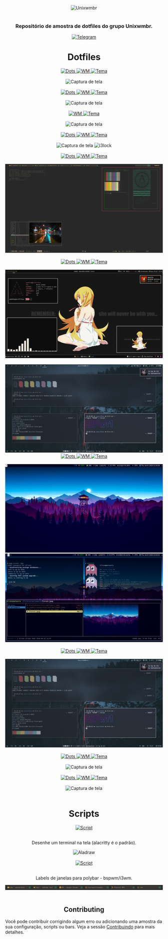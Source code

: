 <div align="center">
    <img alt="Unixwmbr" src="https://github.com/carlosdss22/unixwmbr/blob/master/logo.png" width="400" />
    <br/><br/>
    <h3>Repositório de amostra de dotfiles do grupo Unixwmbr.</h3>
</div>

<p align="center">
  <a href="https://t.me/unixwmbr">
    <img alt="Telegram" src="https://img.shields.io/badge/Telegram-unixwmbr-%230088cc?style=for-the-badge" />
  </a>
</p>

<h1 align="center">Dotfiles</h1>

<div align="center">
  <a href="https://github.com/jyeno/dotfiles">
    <img alt="Dots" src="https://img.shields.io/badge/config-jyeno-%2322252f?style=for-the-badge" />
  </a>
  <a href="https://github.com/swaywm/sway">
    <img alt="WM" src="https://img.shields.io/badge/WM-sway-%2322252f?style=for-the-badge" />
  </a>
  <a href="https://github.com/jyeno/dotfiles">
    <img alt="Tema" src="https://img.shields.io/badge/tema-pallete-%2322252f?style=for-the-badge" />
  </a>
  <br/><br/>
  <img alt="Captura de tela" src="https://raw.githubusercontent.com/jyeno/dotfiles/master/screenshot.png" />
  <br/><br/>
</div>

<div align="center">
  <a href="https://github.com/carlosd-ss/dotfiles">
    <img alt="Dots" src="https://img.shields.io/badge/config-carlosdss-%2322252f?style=for-the-badge" />
  </a>
  <a href="https://github.com/swaywm/sway">
    <img alt="WM" src="https://img.shields.io/badge/WM-sway-%2322252f?style=for-the-badge" />
  </a>
  <a href="https://github.com/carlosd-ss/dotfiles">
    <img alt="Tema" src="https://img.shields.io/badge/tema-Minimalist_world-%2322252f?style=for-the-badge" />
  </a>
  <br/><br/>
  <img alt="Captura de tela" src="https://github.com/carlosdss22/dotfiles/blob/master/.github/sway.png" />
  <br/><br/>
  <a href="https://github.com/i3/i3">
    <img alt="WM" src="https://img.shields.io/badge/WM-i3-%2322252f?style=for-the-badge" />
  </a>
  <a href="https://github.com/carlosd-ss/dotfiles">
    <img alt="Tema" src="https://img.shields.io/badge/tema-Minimalist_world-%2322252f?style=for-the-badge" />
  </a>
  <br/><br/>
  <img alt="Captura de tela" src="https://github.com/carlosdss22/dotfiles/blob/master/.github/i3.png" />
  <br/><br/>
</div>

<div align="center">
  <a href="https://github.com/fffranks/dotfiles">
    <img alt="Dots" src="https://img.shields.io/badge/config-fffranks-%2322252f?style=for-the-badge" />
  </a>
  <a href="https://github.com/Airblader/i3">
    <img alt="WM" src="https://img.shields.io/badge/WM-i3gaps-%2322252f?style=for-the-badge" />
  </a>
  <a href="https://github.com/morhetz/gruvbox">
    <img alt="Tema" src="https://img.shields.io/badge/tema-gruvbox-%2322252f?style=for-the-badge" />
  </a>
  <br/><br/>
  <img alt="Captura de tela" src="https://github.com/fffranks/dotfiles/blob/master/screenshots/i3-GAPS.png" />
  <img alt="i3lock" src="https://github.com/fffranks/dotfiles/blob/master/screenshots/i3-LOCK.png" />
  <br/><br/>
</div>

<div align="center">
  <a href="https://github.com/odilonscoelho/dots">
    <img alt="Dots" src="https://img.shields.io/badge/config-losaoall-%2322252f?style=for-the-badge" />
  </a>
  <a href="https://github.com/baskerville/bspwm/">
    <img alt="WM" src="https://img.shields.io/badge/WM-bspwm-%2322252f?style=for-the-badge" />
  </a>
  <a href="https://github.com/odilonscoelho/dots">
    <img alt="Tema" src="https://img.shields.io/badge/tema-custom-%2322252f?style=for-the-badge" />
  </a>
  <br/><br/>
  <img alt="Captura de tela" src="https://github.com/odilonscoelho/dots/blob/master/print.jpg" />
  <br/><br/>
</div>

<div align="center">
  <a href="https://github.com/pedrkw/dotfiles">
    <img alt="Dots" src="https://img.shields.io/badge/config-pedrkw-%2322252f?style=for-the-badge" />
  </a>
  <a href="https://github.com/Airblader/i3">
    <img alt="WM" src="https://img.shields.io/badge/WM-i3gaps-%2322252f?style=for-the-badge" />
  </a>
  <a href="https://github.com/dylanaraps/pywal">
    <img alt="Tema" src="https://img.shields.io/badge/tema-pywal-%2322252f?style=for-the-badge" />
  </a>
  <br/><br/>
  <img alt="Captura de tela" src="https://github.com/pedrkw/dotfiles/blob/master/Imagens/screenshots/i3config.png" />
  <br/><br/>
</div>

<img src="https://github.com/zSucrilhos/dotfiles/blob/master/artworks/wallpapers/Nord/busy.png" width="1365">

<div align="center">
  <a href="https://github.com/alisonamerico/dotfiles">
    <img alt="Dots" src="https://img.shields.io/badge/config-alisonamerico-%2322252f?style=for-the-badge" />
  </a>
  <a href="https://github.com/Airblader/i3">
    <img alt="WM" src="https://img.shields.io/badge/WM-i3gaps-%2322252f?style=for-the-badge" />
  </a>
  <a href="https://github.com/alisonamerico/dotfiles">
    <img alt="Tema" src="https://img.shields.io/badge/tema-Purple_Mountain-%2322252f?style=for-the-badge" />
  </a>
  <br/><br/>
  <img alt="Captura de tela" src="https://github.com/alisonamerico/dotfiles/blob/master/.images/desktop.png" />
  <img alt="Terminais" src="https://github.com/alisonamerico/dotfiles/blob/master/.images/terminals.png" />
  <br/><br/>
</div>

<div align="center">
  <a href="https://github.com/zSucrilhos/dotfiles">
    <img alt="Dots" src="https://img.shields.io/badge/config-zSucrilhos-%2322252f?style=for-the-badge" />
  </a>
  <a href="https://github.com/baskerville/bspwm/">
    <img alt="WM" src="https://img.shields.io/badge/WM-bspwm-%2322252f?style=for-the-badge" />
  </a>
  <a href="https://github.com/arcticicestudio/nord">
    <img alt="Tema" src="https://img.shields.io/badge/tema-nord-%2322252f?style=for-the-badge" />
  </a>
  <br/><br/>
  <img alt="Captura de tela" src="https://github.com/zSucrilhos/dotfiles/blob/master/artworks/wallpapers/Nord/busy.png" />
  <br/><br/>
</div>

<div align="center">
  <a href="https://gitlab.com/nwildner/dotfiles">
    <img alt="Dots" src="https://img.shields.io/badge/config-nwildner-%2322252f?style=for-the-badge" />
  </a>
  <a href="https://github.com/Airblader/i3">
    <img alt="WM" src="https://img.shields.io/badge/WM-i3gaps-%2322252f?style=for-the-badge" />
  </a>
  <a href="https://github.com/altercation/solarized">
    <img alt="Tema" src="https://img.shields.io/badge/tema-solarized-%2322252f?style=for-the-badge" />
  </a>
  <br/><br/>
  <img alt="Captura de tela" src="https://gitlab.com/nwildner/dotfiles/-/raw/master/Screenshot.png" />
  <br/><br/>
</div>

<div align="center">
  <a href="https://github.com/overlock1/i3-gaps">
    <img alt="Dots" src="https://img.shields.io/badge/config-overlock1-%2322252f?style=for-the-badge" />
  </a>
  <a href="https://github.com/Airblader/i3">
    <img alt="WM" src="https://img.shields.io/badge/WM-i3gaps-%2322252f?style=for-the-badge" />
  </a>
  <a href="https://github.com/overlock1/i3-gaps">
    <img alt="Tema" src="https://img.shields.io/badge/tema-custom-%2322252f?style=for-the-badge" />
  </a>
  <br/><br/>
  <img alt="Captura de tela" src="https://github.com/overlock1/i3-gaps/blob/master/2020-08-19_i3-gaps_1366x768.png" />
  <br/><br/>
</div>

<h1 align="center">Scripts</h1>

<div align="center">
  <a href="https://github.com/fffranks/dotfiles/blob/master/scripts/termDraw.sh">
    <img alt="Script" src="https://img.shields.io/badge/nome-aladraw-%2322252f?style=for-the-badge" />
  </a>
  <br/><br/>
  <p>Desenhe um terminal na tela (alacritty é o padrão).</p>
  <img alt="Aladraw" src="https://github.com/unixwmbr/unixwmbr/blob/master/aladraw.gif" />
  <br/><br/>
</div>

<div align="center">
  <a href="https://github.com/odilonscoelho/taskbar">
    <img alt="Script" src="https://img.shields.io/badge/nome-taskbar-%2322252f?style=for-the-badge" />
  </a>
  <br/><br/>
  <p>Labels de janelas para polybar - bspwm/i3wm.</p>
  <img alt="taskbar" src="https://github.com/odilonscoelho/taskbar/blob/master/print.jpg" />
  <br/><br/>
</div>

<h2 align="center">Contributing</h2>
<p>
    Você pode contribuir corrigindo algum erro ou adicionando uma amostra da sua configuração, scripts ou bars. Veja a sessão <a href="https://github.com/unixwmbr/unixwmbr/blob/master/CONTRIBUTING.md">Contribuindo</a> para mais detalhes.
</P>
